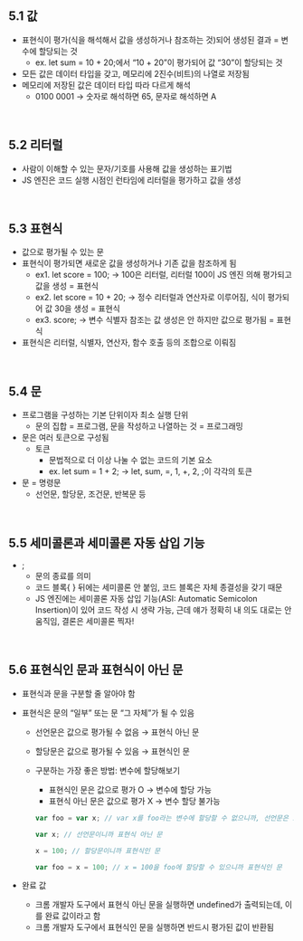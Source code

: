 ## 5.1 값

- 표현식이 평가(식을 해석해서 값을 생성하거나 참조하는 것)되어 생성된 결과 = 변수에 할당되는 것
  - ex. let sum = 10 + 20;에서 “10 + 20”이 평가되어 값 “30”이 할당되는 것
- 모든 값은 데이터 타입을 갖고, 메모리에 2진수(비트)의 나열로 저장됨
- 메모리에 저장된 값은 데이터 타입 따라 다르게 해석
  - 0100 0001 → 숫자로 해석하면 65, 문자로 해석하면 A

<br>

## 5.2 리터럴

- 사람이 이해할 수 있는 문자/기호를 사용해 값을 생성하는 표기법
- JS 엔진은 코드 실행 시점인 런타임에 리터럴을 평가하고 값을 생성

<br>

## 5.3 표현식

- 값으로 평가될 수 있는 문
- 표현식이 평가되면 새로운 값을 생성하거나 기존 값을 참조하게 됨
  - ex1. let score = 100; → 100은 리터럴, 리터럴 100이 JS 엔진 의해 평가되고 값을 생성 = 표현식
  - ex2. let score = 10 + 20; → 정수 리터럴과 연산자로 이루어짐, 식이 평가되어 값 30을 생성 = 표현식
  - ex3. score; → 변수 식별자 참조는 값 생성은 안 하지만 값으로 평가됨 = 표현식
- 표현식은 리터럴, 식별자, 연산자, 함수 호출 등의 조합으로 이뤄짐

<br>

## 5.4 문

- 프로그램을 구성하는 기본 단위이자 최소 실행 단위
  - 문의 집합 = 프로그램, 문을 작성하고 나열하는 것 = 프로그래밍
- 문은 여러 토큰으로 구성됨
  - 토큰
    - 문법적으로 더 이상 나눌 수 없는 코드의 기본 요소
    - ex. let sum = 1 + 2; → let, sum, =, 1, +, 2, ;이 각각의 토큰
- 문 = 명령문
  - 선언문, 할당문, 조건문, 반복문 등

<br>

## 5.5 세미콜론과 세미콜론 자동 삽입 기능

- ;
  - 문의 종료를 의미
  - 코드 블록{ } 뒤에는 세미콜론 안 붙임, 코드 블록은 자체 종결성을 갖기 때문
  - JS 엔진에는 세미콜론 자동 삽입 기능(ASI: Automatic Semicolon Insertion)이 있어 코드 작성 시 생략 가능, 근데 얘가 정확히 내 의도 대로는 안 움직임, 결론은 세미콜론 찍자!

<br>

## 5.6 표현식인 문과 표현식이 아닌 문

- 표현식과 문을 구분할 줄 알아야 함
- 표현식은 문의 “일부” 또는 문 “그 자체”가 될 수 있음

  - 선언문은 값으로 평가될 수 없음 → 표현식 아닌 문
  - 할당문은 값으로 평가될 수 있음 → 표현식인 문
  - 구분하는 가장 좋은 방법: 변수에 할당해보기

    - 표현식인 문은 값으로 평가 O → 변수에 할당 가능
    - 표현식 아닌 문은 값으로 평가 X → 변수 할당 불가능

    ```jsx
    var foo = var x; // var x를 foo라는 변수에 할당할 수 없으니까, 선언문은 표현식 아닌 문

    var x; // 선언문이니까 표현식 아닌 문

    x = 100; // 할당문이니까 표현식인 문

    var foo = x = 100; // x = 100을 foo에 할당할 수 있으니까 표현식인 문
    ```

- 완료 값
  - 크롬 개발자 도구에서 표현식 아닌 문을 실행하면 undefined가 출력되는데, 이를 완료 값이라고 함
  - 크롬 개발자 도구에서 표현식인 문을 실행하면 반드시 평가된 값이 반환됨
